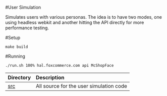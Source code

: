 #User Simulation

Simulates users with various personas. The idea is to have two modes, one
using headless webkit and another hitting the API directly for more performance testing.

#Setup

`make build`

#Running

`./run.sh 100% hal.foxcommerce.com api McShopFace`

| Directory                              | Description                                                                                                  |
|:---------------------------------------|:-------------------------------------------------------------------------------------------------------------|
| [src](src)                             | All source for the user simulation code | 
